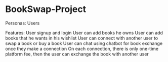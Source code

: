 # BookSwap-Project

Personas:
  Users

Features:
  User signup and login
  User can add books he owns 
  User can add books that he wants in his wishlist
  User can connect with another user to swap a book or buy a book 
  User can chat using chatbot for book exchange once they make a connection
  On each connection, there is only one-time platform fee, then the user can exchange the book with another user

